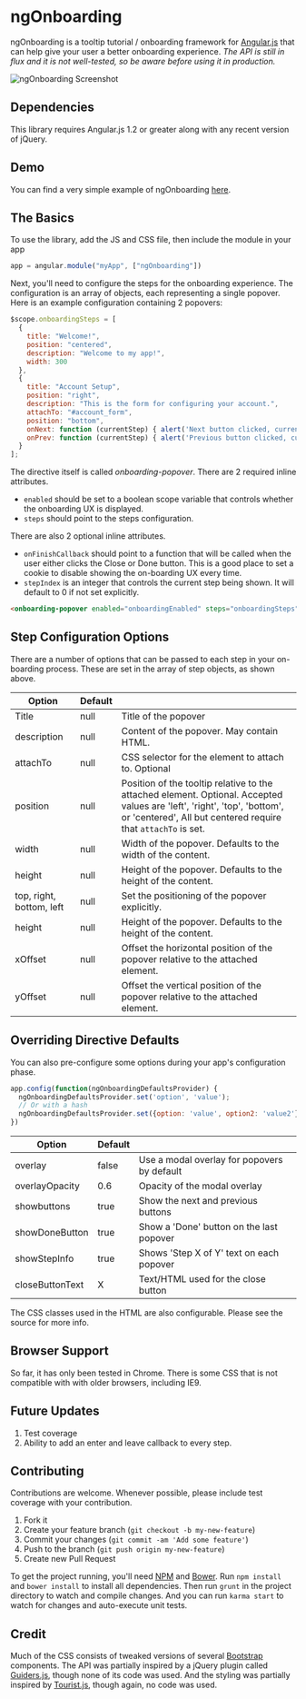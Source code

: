 # ngOnboarding

ngOnboarding is a tooltip tutorial / onboarding framework for [Angular.js](http://angularjs.org/) that can help give your user a better onboarding experience. *The API is still in flux and it is not well-tested, so be aware before using it in production.*

![ngOnboarding Screenshot](https://raw.github.com/adamalbrecht/ngOnboarding/master/screenshot.png)

## Dependencies

This library requires Angular.js 1.2 or greater along with any recent version of jQuery.

## Demo

You can find a very simple example of ngOnboarding [here](http://adamalbrecht.github.io/ngOnboarding/).

## The Basics
To use the library, add the JS and CSS file, then include the module in your app

```javascript
app = angular.module("myApp", ["ngOnboarding"])
```

Next, you'll need to configure the steps for the onboarding experience. The configuration is an array of objects, each representing a single popover. Here is an example configuration containing 2 popovers:

```javascript
$scope.onboardingSteps = [
  {
    title: "Welcome!",
    position: "centered",
    description: "Welcome to my app!",
    width: 300
  },
  {
    title: "Account Setup",
    position: "right",
    description: "This is the form for configuring your account.",
    attachTo: "#account_form",
    position: "bottom",
    onNext: function (currentStep) { alert('Next button clicked, current step ' + currentStep);     },
    onPrev: function (currentStep) { alert('Previous button clicked, current step ' + currentStep); }
  }
];
```

The directive itself is called *onboarding-popover*. There are 2 required inline attributes.

  * `enabled` should be set to a boolean scope variable that controls whether the onboarding UX is displayed.
  * `steps` should point to the steps configuration.

There are also 2 optional inline attributes.

  * `onFinishCallback` should point to a function that will be called when the user either clicks the Close or Done button. This is a good place to set a cookie to disable showing the on-boarding UX every time.
  * `stepIndex` is an integer that controls the current step being shown. It will default to 0 if not set explicitly.

```html
<onboarding-popover enabled="onboardingEnabled" steps="onboardingSteps" on-finish-callback='myCallbackFunction()' step-index='onboardingIndex'></onboarding-popover>
```

## Step Configuration Options

There are a number of options that can be passed to each step in your on-boarding process. These are set in the array of step objects, as shown above.

| Option              | Default   |                                           |
| ------------------- | --------- | ----------------------------------------- |
| Title               | null      | Title of the popover                      |
| description         | null      | Content of the popover. May contain HTML. |
| attachTo            | null      | CSS selector for the element to attach to. Optional |
| position            | null      | Position of the tooltip relative to the attached element. Optional. Accepted values are 'left', 'right', 'top', 'bottom', or 'centered', All but centered require that `attachTo` is set. |
| width               | null      | Width of the popover. Defaults to the width of the content. |
| height              | null      | Height of the popover. Defaults to the height of the content. |
| top, right, bottom, left | null | Set the positioning of the popover explicitly.
| height              | null      | Height of the popover. Defaults to the height of the content. |
| xOffset             | null      | Offset the horizontal position of the popover relative to the attached element. |
| yOffset             | null      | Offset the vertical position of the popover relative to the attached element. |


## Overriding Directive Defaults

You can also pre-configure some options during your app's configuration phase.

```javascript
app.config(function(ngOnboardingDefaultsProvider) {
  ngOnboardingDefaultsProvider.set('option', 'value');
  // Or with a hash
  ngOnboardingDefaultsProvider.set({option: 'value', option2: 'value2'});
})
```

| Option              | Default   |                                             |
| ------------------- | --------- | ------------------------------------------- |
| overlay             | false     | Use a modal overlay for popovers by default |
| overlayOpacity      | 0.6       | Opacity of the modal overlay                |
| showbuttons         | true      | Show the next and previous buttons          |
| showDoneButton      | true      | Show a 'Done' button on the last popover    |
| showStepInfo        | true      | Shows 'Step X of Y' text on each popover    |
| closeButtonText     | X         | Text/HTML used for the close button         |

The CSS classes used in the HTML are also configurable. Please see the source for more info.

## Browser Support

So far, it has only been tested in Chrome. There is some CSS that is not compatible with with older browsers, including IE9.

## Future Updates

1. Test coverage
2. Ability to add an enter and leave callback to every step.

## Contributing

Contributions are welcome. Whenever possible, please include test coverage with your contribution.

1. Fork it
2. Create your feature branch (`git checkout -b my-new-feature`)
3. Commit your changes (`git commit -am 'Add some feature'`)
4. Push to the branch (`git push origin my-new-feature`)
5. Create new Pull Request

To get the project running, you'll need [NPM](https://npmjs.org/) and [Bower](http://bower.io/). Run `npm install` and `bower install` to install all dependencies. Then run `grunt` in the project directory to watch and compile changes. And you can run `karma start` to watch for changes and auto-execute unit tests.

## Credit

Much of the CSS consists of tweaked versions of several [Bootstrap](https://github.com/twbs/bootstrap) components. The API was partially inspired by a jQuery plugin called [Guiders.js](https://github.com/jeff-optimizely/Guiders-JS), though none of its code was used. And the styling was partially inspired by [Tourist.js](https://github.com/easelinc/tourist), though again, no code was used.
